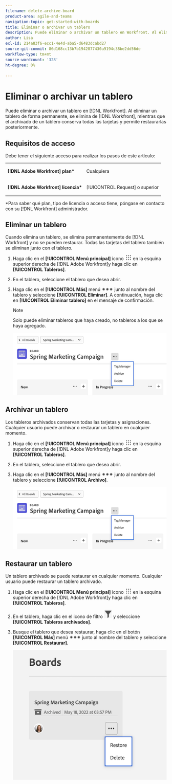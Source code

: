 ```yaml
---
filename: delete-archive-board
product-area: agile-and-teams
navigation-topic: get-started-with-boards
title: Eliminar o archivar un tablero
description: Puede eliminar o archivar un tablero en Workfront. Al eliminar un tablero, éste se elimina permanentemente de Workfront, mientras que al archivar un tablero se conservan todas las tarjetas y se pueden restaurar posteriormente.
author: Lisa
exl-id: 214a83f6-ecc1-4e4d-aba5-d6483dcabd27
source-git-commit: 86d168cc13b7b1942877430a9194c38be2dd56de
workflow-type: tm+mt
source-wordcount: '328'
ht-degree: 0%

---
```


# Eliminar o archivar un tablero

Puede eliminar o archivar un tablero en [!DNL Workfront]. Al eliminar un tablero de forma permanente, se elimina de [!DNL Workfront], mientras que el archivado de un tablero conserva todas las tarjetas y permite restaurarlas posteriormente.

## Requisitos de acceso

Debe tener el siguiente acceso para realizar los pasos de este artículo:

<table style="table-layout:auto"> 
 <col> 
 </col> 
 <col> 
 </col> 
 <tbody> 
  <tr> 
   <td role="rowheader"><strong>[!DNL Adobe Workfront] plan*</strong></td> 
   <td> <p>Cualquiera</p> </td> 
  </tr> 
  <tr> 
   <td role="rowheader"><strong>[!DNL Adobe Workfront] licencia*</strong></td> 
   <td> <p>[!UICONTROL Request] o superior</p> </td> 
  </tr>
   </tbody> 
</table>

&#42;Para saber qué plan, tipo de licencia o acceso tiene, póngase en contacto con su [!DNL Workfront] administrador.

## Eliminar un tablero

Cuando elimina un tablero, se elimina permanentemente de [!DNL Workfront] y no se pueden restaurar. Todas las tarjetas del tablero también se eliminan junto con el tablero.

1. Haga clic en el **[!UICONTROL Menú principal]** icono ![](assets/main-menu-icon.png) en la esquina superior derecha de [!DNL Adobe Workfront]y haga clic en **[!UICONTROL Tableros]**.
1. En el tablero, seleccione el tablero que desea abrir.
1. Haga clic en el **[!UICONTROL Más]** menú ![[!UICONTROL Más menú]](assets/more-icon-spectrum.png) junto al nombre del tablero y seleccione **[!UICONTROL Eliminar]**. A continuación, haga clic en **[!UICONTROL Eliminar tablero]** en el mensaje de confirmación.

   >[!NOTE]
   >
   >Solo puede eliminar tableros que haya creado, no tableros a los que se haya agregado.

   ![Menú Más tableros](assets/boards-board-more-menu.png)

## Archivar un tablero

Los tableros archivados conservan todas las tarjetas y asignaciones. Cualquier usuario puede archivar o restaurar un tablero en cualquier momento.

1. Haga clic en el **[!UICONTROL Menú principal]** icono ![](assets/main-menu-icon.png) en la esquina superior derecha de [!DNL Adobe Workfront]y haga clic en **[!UICONTROL Tableros]**.
1. En el tablero, seleccione el tablero que desea abrir.
1. Haga clic en el **[!UICONTROL Más]** menú ![[!UICONTROL Más menú]](assets/more-icon-spectrum.png) junto al nombre del tablero y seleccione **[!UICONTROL Archivo]**.

   ![Menú Más tableros](assets/boards-board-more-menu.png)

## Restaurar un tablero

Un tablero archivado se puede restaurar en cualquier momento. Cualquier usuario puede restaurar un tablero archivado.

1. Haga clic en el **[!UICONTROL Menú principal]** icono ![](assets/main-menu-icon.png) en la esquina superior derecha de [!DNL Adobe Workfront]y haga clic en **[!UICONTROL Tableros]**.
1. En el tablero, haga clic en el icono de filtro ![Filtro](assets/filter-icon-spectrum-25x25.png) y seleccione **[!UICONTROL Tableros archivados]**.
1. Busque el tablero que desea restaurar, haga clic en el botón **[!UICONTROL Más]** menú ![Más menú](assets/more-icon-spectrum.png) junto al nombre del tablero y seleccione **[!UICONTROL Restaurar]**.

   ![Restaurar tablero](assets/boards-dashboard-restore.png)
